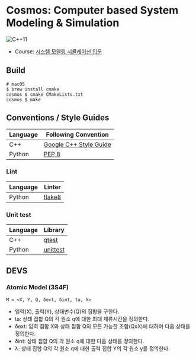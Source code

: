 # Cosmos: Computer based System Modeling & Simulation
![C++11](https://img.shields.io/badge/language-C++11-blue.svg)

* Course: [시스템 모델링 시뮬레이션 입문](www.edwith.org/isms1)

## Build
```
# macOS
$ brew install cmake
cosmos $ cmake CMakeLists.txt
cosmos $ make
```

## Conventions / Style Guides
| Language | Following Convention |
| -------- | -------------------- |
| C++      | [Google C++ Style Guide](https://google.github.io/styleguide/cppguide.html) |
| Python   | [PEP 8](https://www.python.org/dev/peps/pep-0008/) |

### Lint
| Language | Linter |
| -------- | ------ |
| Python   | [flake8](http://flake8.pycqa.org) |

### Unit test
| Language | Library |
| -------- | ------- |
| C++      | [gtest](https://github.com/google/googletest) |
| Python   | [unittest](https://docs.python.org/3/library/unittest.html) |

## DEVS
### Atomic Model (3S4F)
```
M = <X, Y, Q, δext, δint, ta, λ>
```
* 입력(X), 출력(Y), 상태변수(Q)의 집합을 구한다.
* ta: 상태 집합 Q의 각 원소 q에 대한 최대 체류시간을 정의한다.
* δext: 입력 집합 X와 상태 집합 Q의 모든 가능한 조합(QxX)에 대하여 다음 상태를 정의한다.
* δint: 상태 집합 Q의 각 원소 q에 대한 다음 상태를 정의한다.
* λ: 상태 집합 Q의 각 원소 q에 대한 출력 집합 Y의 각 원소 y를 정의한다.